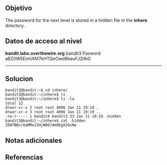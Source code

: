 ## Objetivo
The password for the next level is stored in a hidden file in the **inhere** directory.
## Datos de acceso al nivel
**bandit.labs.overthewire.org**
bandit3
Pasword
aBZ0W5EmUfAf7kHTQeOwd8bauFJ2lAiG
****** 
## Solucion
```shell
bandit3@bandit:~$ cd inhere/  
bandit3@bandit:~/inhere$ ls  
bandit3@bandit:~/inhere$ ls -la  
total 12  
drwxr-xr-x 2 root root 4096 Jan 11 19:19 .  
drwxr-xr-x 3 root root 4096 Jan 11 19:19 ..  
-rw-r----- 1 bandit4 bandit3 33 Jan 11 19:19 .hidden  
bandit3@bandit:~/inhere$ cat .hidden  
2EW7BBsr6aMMoJ2HjW067dm8EgX26xNe
```
## Notas adicionales 

## Referencias

